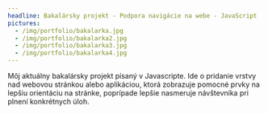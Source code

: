 ```yaml
---
headline: Bakalársky projekt - Podpora navigácie na webe - JavaScript
pictures:
  - /img/portfolio/bakalarka.jpg
  - /img/portfolio/bakalarka2.jpg
  - /img/portfolio/bakalarka3.jpg
  - /img/portfolio/bakalarka4.jpg
---
```


Môj aktuálny bakalársky projekt písaný v Javascripte. Ide o pridanie vrstvy nad webovou stránkou alebo aplikáciou, ktorá 
zobrazuje pomocné prvky na lepšiu orientáciu na stránke, poprípade lepšie nasmeruje návštevníka pri plnení konkrétnych úloh.
